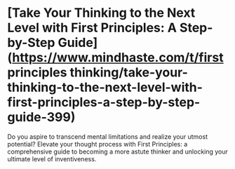 
# [Take Your Thinking to the Next Level with First Principles: A Step-by-Step Guide](https://www.mindhaste.com/t/first principles thinking/take-your-thinking-to-the-next-level-with-first-principles-a-step-by-step-guide-399)

Do you aspire to transcend mental limitations and realize your utmost potential? Elevate your thought process with First Principles: a comprehensive guide to becoming a more astute thinker and unlocking your ultimate level of inventiveness.
    